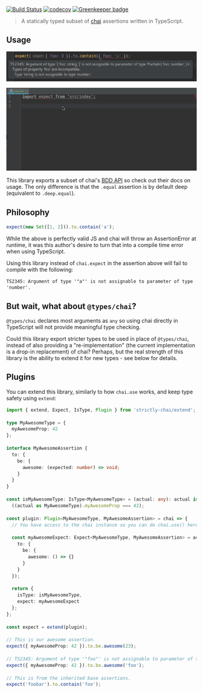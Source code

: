 [![Build Status](https://travis-ci.com/NiGhTTraX/strictly-chai.svg?branch=master)](https://travis-ci.com/NiGhTTraX/strictly-chai)
[![codecov](https://codecov.io/gh/NiGhTTraX/strictly-chai/branch/master/graph/badge.svg)](https://codecov.io/gh/NiGhTTraX/strictly-chai)
[![Greenkeeper badge](https://badges.greenkeeper.io/NiGhTTraX/strictly-chai.svg)](https://greenkeeper.io/)

> A statically typed subset of [chai](http://www.chaijs.com) assertions written
in TypeScript.


## Usage

![object-contains](./docs/object-contains.png)

![demo](./docs/demo.gif)

This library exports a subset of chai's [BDD API](http://www.chaijs.com/api/bdd/)
so check out their docs on usage. The only difference is that the `.equal`
assertion is by default deep (equivalent to `.deep.equal`).


## Philosophy

```js
expect(new Set([1, 2])).to.contain('a');
```

While the above is perfectly valid JS and chai will throw an AssertionError at
runtime, it was this author's desire to turn that into a compile time error when
using TypeScript.

Using this library instead of `chai.expect` in the assertion above will
fail to compile with the following:

```
TS2345: Argument of type '"a"' is not assignable to parameter of type 'number'.
```


## But wait, what about `@types/chai`?

`@types/chai` declares most arguments as `any` so using chai directly in
TypeScript will not provide meaningful type checking.

Could this library export stricter types to be used in place of `@types/chai`,
instead of also providing a "re-implementation" (the current implementation is
a drop-in replacement) of chai? Perhaps, but the real strength of this library
is the ability to extend it for new types - see below for details.


## Plugins

You can extend this library, similarly to how `chai.use` works, and keep type
safety using `extend`:

```ts
import { extend, Expect, IsType, Plugin } from 'strictly-chai/extend';

type MyAwesomeType = {
  myAwesomeProp: 42
};

interface MyAwesomeAssertion {
  to: {
    be: {
      awesome: (expected: number) => void;
    }
  }
}

const isMyAwesomeType: IsType<MyAwesomeType> = (actual: any): actual is MyAwesomeType =>
  ((actual as MyAwesomeType).myAwesomeProp === 42);

const plugin: Plugin<MyAwesomeType, MyAwesomeAssertion> = chai => {
  // You have access to the chai instance so you can do chai.use() here.

  const myAwesomeExpect: Expect<MyAwesomeType, MyAwesomeAssertion> = actual => ({
    to: {
      be: {
        awesome: () => {}
      }
    }
  });

  return {
    isType: isMyAwesomeType,
    expect: myAwesomeExpect
  };
};

const expect = extend(plugin);

// This is our awesome assertion.
expect({ myAwesomeProp: 42 }).to.be.awesome(23);

// TS2345: Argument of type '"foo"' is not assignable to parameter of type 'number'.
expect({ myAwesomeProp: 42 }).to.be.awesome('foo');

// This is from the inherited base assertions.
expect('foobar').to.contain('foo');
```
